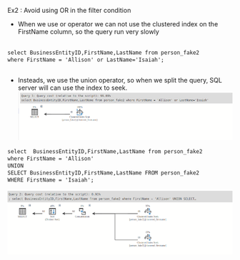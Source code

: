 Ex2 : Avoid using OR in the filter condition

- When we use or operator we can not use the clustered index on the FirstName column, so the query run very slowly
```agsl

select BusinessEntityID,FirstName,LastName from person_fake2
where FirstName = 'Allison' or LastName='Isaiah';


```
- Insteads, we use the union operator, so when we split the query, SQL server will can use the index to seek.
![img_4.png](image/img_4.png)
```agsl
select  BusinessEntityID,FirstName,LastName from person_fake2
where FirstName = 'Allison'
UNION
SELECT BusinessEntityID,FirstName,LastName FROM person_fake2
WHERE FirstName = 'Isaiah';

```

![img_5.png](image/img_5.png)

